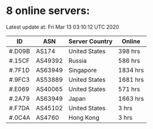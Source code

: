 # 8 online servers:

Latest update at: Fri Mar 13 03:10:12 UTC 2020

| ID | ASN | Server Country | Online |
| -- | --- | -------------- | ------ |
| #.D09B | AS174 | United States | 398 hrs |
| #.15CF | AS49392 | Russia | 586 hrs |
| #.7F1D | AS63949 | Singapore | 1834 hrs |
| #.9FC3 | AS53889 | United States | 1681 hrs |
| #.E069 | AS40065 | United States | 571 hrs |
| #.2A79 | AS63949 | Japan | 1663 hrs |
| #.F7DA | AS45102 | United States | 3 hrs |
| #.0C4A | AS4760 | Hong Kong | 3 hrs |

